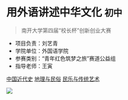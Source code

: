 # 用外语讲述中华文化 <small>初中</small>

> 南开大学第四届“校长杯”创新创业大赛

- 项目负责：刘艺青
- 学院单位：外国语学院
- 参赛类别：“青年红色筑梦之旅”赛道公益组
- 指导老师：王寅

[中国近代史](中国近代史/)
[地理与民俗](地理与民俗/)
[民乐与传统艺术](民乐与传统艺术/)

![](_media/bg.png)